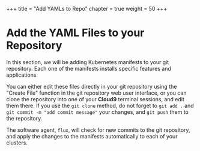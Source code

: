 +++
title = "Add YAMLs to Repo"
chapter = true
weight = 50
+++

# Add the YAML Files to your Repository

In this section, we will be adding Kubernetes manifests to your git repository. Each one of the manifests installs specific features and applications.

You can either edit these files directly in your git repository using the "Create File" function in the git repository web user interface, or you can clone the repository into one of your **Cloud9** terminal sessions, and edit them there. If you use the `git clone` method, do not forget to `git add .` and `git commit -m "add commit message"` your changes, and `git push` them to the repository.

The software agent, `flux`, will check for new commits to the git repository, and apply the changes to the manifests automatically to each of your clusters.

